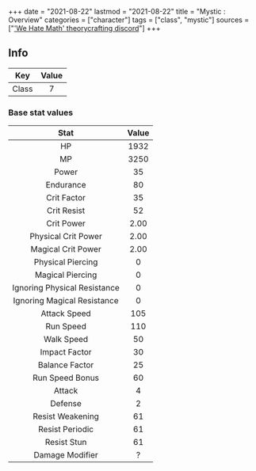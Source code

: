 +++
date = "2021-08-22"
lastmod = "2021-08-22"
title = "Mystic : Overview"
categories = ["character"]
tags = ["class", "mystic"]
sources = ["['We Hate Math' theorycrafting discord](https://discord.gg/zY7bbFp)"]
+++

## Info

Key | Value
:-: | :-:
Class | 7

### Base stat values

Stat | Value
:-: | :-:
HP | 1932
MP | 3250
Power | 35
Endurance | 80
Crit Factor | 35
Crit Resist | 52
Crit Power | 2.00
Physical Crit Power | 2.00
Magical Crit Power | 2.00
Physical Piercing | 0
Magical Piercing | 0
Ignoring Physical Resistance | 0
Ignoring Magical Resistance | 0
Attack Speed | 105
Run Speed | 110
Walk Speed | 50
Impact Factor | 30
Balance Factor | 25
Run Speed Bonus | 60
Attack | 4
Defense | 2
Resist Weakening | 61
Resist Periodic | 61
Resist Stun | 61
Damage Modifier | ?
